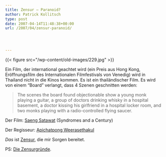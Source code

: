 ```yaml
---
title: Zensur – Paranoid?
author: Patrick Kollitsch
type: post
date: 2007-04-14T11:48:38+00:00
url: /2007/04/zensur-paranoid/




---
```

{{< figure src="/wp-content/old-images/229.jpg" >}}

Ein Film, der international geachtet wird (ein Preis aus Hong Kong, Er&ouml;ffnungsfilm des Internationalen Filmfestivals von Venedig) wird in Thailand nicht in die Kinos kommen. Es ist ein thail&auml;ndischer Film. Es wird von einem &#8220;Board&#8221; verlangt, dass 4 Szenen geschnitten werden:

> The scenes the board found objectionable show a young monk playing a guitar, a group of doctors drinking whisky in a hospital basement, a doctor kissing his girlfriend in a hospital locker room, and two monks playing with a radio-controlled flying saucer.

Der Film: [Saeng Satawat][1] (Syndromes and a Century)
  
Der Regisseur: [Apichatpong Weerasethakul][2]

_Das_ ist [Zensur][3], die mir Sorgen bereitet. 

PS: [Die Zensurgr&uuml;nde][4].

 [1]: http://www.imdb.com/title/tt0477731/
 [2]: http://www.imdb.com/name/nm0917405/
 [3]: http://celinejulie.blogspot.com/2007/04/syndromes-and-century-is-censored-in.html
 [4]: http://filmsick.exteen.com/20070411/entry